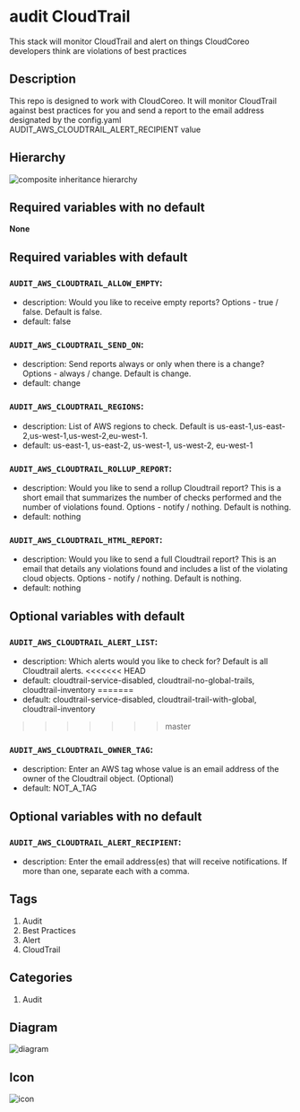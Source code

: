audit CloudTrail
============================
This stack will monitor CloudTrail and alert on things CloudCoreo developers think are violations of best practices


## Description
This repo is designed to work with CloudCoreo. It will monitor CloudTrail against best practices for you and send a report to the email address designated by the config.yaml AUDIT&#95;AWS&#95;CLOUDTRAIL&#95;ALERT&#95;RECIPIENT value


## Hierarchy
![composite inheritance hierarchy](https://raw.githubusercontent.com/CloudCoreo/audit-aws-cloudtrail/master/images/hierarchy.png "composite inheritance hierarchy")



## Required variables with no default

**None**


## Required variables with default

### `AUDIT_AWS_CLOUDTRAIL_ALLOW_EMPTY`:
  * description: Would you like to receive empty reports? Options - true / false. Default is false.
  * default: false

### `AUDIT_AWS_CLOUDTRAIL_SEND_ON`:
  * description: Send reports always or only when there is a change? Options - always / change. Default is change.
  * default: change

### `AUDIT_AWS_CLOUDTRAIL_REGIONS`:
  * description: List of AWS regions to check. Default is us-east-1,us-east-2,us-west-1,us-west-2,eu-west-1.
  * default: us-east-1, us-east-2, us-west-1, us-west-2, eu-west-1

### `AUDIT_AWS_CLOUDTRAIL_ROLLUP_REPORT`:
  * description: Would you like to send a rollup Cloudtrail report? This is a short email that summarizes the number of checks performed and the number of violations found. Options - notify / nothing. Default is nothing.
  * default: nothing

### `AUDIT_AWS_CLOUDTRAIL_HTML_REPORT`:
  * description: Would you like to send a full Cloudtrail report? This is an email that details any violations found and includes a list of the violating cloud objects. Options - notify / nothing. Default is nothing.
  * default: nothing


## Optional variables with default

### `AUDIT_AWS_CLOUDTRAIL_ALERT_LIST`:
  * description: Which alerts would you like to check for? Default is all Cloudtrail alerts.
<<<<<<< HEAD
  * default: cloudtrail-service-disabled, cloudtrail-no-global-trails, cloudtrail-inventory
=======
  * default: cloudtrail-service-disabled, cloudtrail-trail-with-global, cloudtrail-inventory
>>>>>>> master

### `AUDIT_AWS_CLOUDTRAIL_OWNER_TAG`:
  * description: Enter an AWS tag whose value is an email address of the owner of the Cloudtrail object. (Optional)
  * default: NOT_A_TAG


## Optional variables with no default

### `AUDIT_AWS_CLOUDTRAIL_ALERT_RECIPIENT`:
  * description: Enter the email address(es) that will receive notifications. If more than one, separate each with a comma.

## Tags
1. Audit
1. Best Practices
1. Alert
1. CloudTrail

## Categories
1. Audit



## Diagram
![diagram](https://raw.githubusercontent.com/CloudCoreo/audit-aws-cloudtrail/master/images/diagram.png "diagram")


## Icon
![icon](https://raw.githubusercontent.com/CloudCoreo/audit-aws-cloudtrail/master/images/icon.png "icon")


